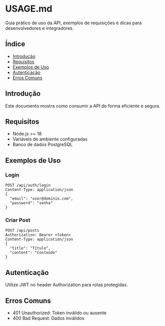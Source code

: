 # USAGE.md

Guia prático de uso da API, exemplos de requisições e dicas para desenvolvedores e integradores.

## Índice
- [Introdução](#introdução)
- [Requisitos](#requisitos)
- [Exemplos de Uso](#exemplos-de-uso)
- [Autenticação](#autenticação)
- [Erros Comuns](#erros-comuns)

## Introdução
Este documento mostra como consumir a API de forma eficiente e segura.

## Requisitos
- Node.js >= 18
- Variáveis de ambiente configuradas
- Banco de dados PostgreSQL

## Exemplos de Uso
### Login
```http
POST /api/auth/login
Content-Type: application/json
{
  "email": "user@dominio.com",
  "password": "senha"
}
```

### Criar Post
```http
POST /api/posts
Authorization: Bearer <token>
Content-Type: application/json
{
  "title": "Título",
  "content": "Conteúdo"
}
```

## Autenticação
Utilize JWT no header Authorization para rotas protegidas.

## Erros Comuns
- 401 Unauthorized: Token inválido ou ausente
- 400 Bad Request: Dados inválidos
